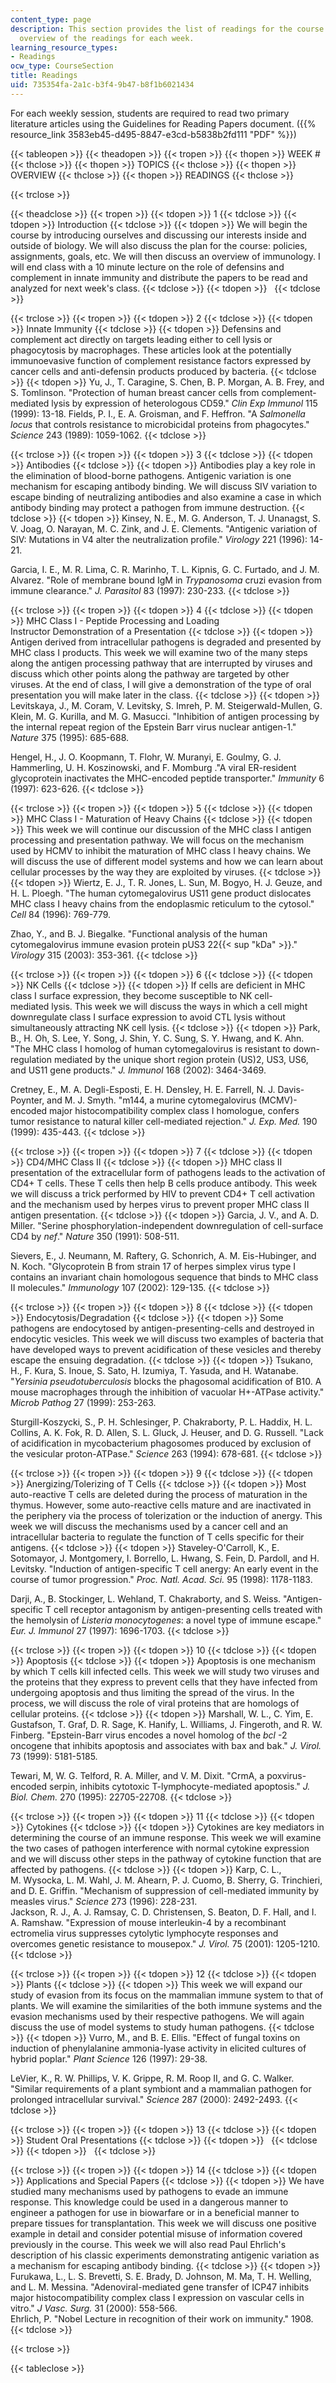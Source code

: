 ```yaml
---
content_type: page
description: This section provides the list of readings for the course with a brief
  overview of the readings for each week.
learning_resource_types:
- Readings
ocw_type: CourseSection
title: Readings
uid: 735354fa-2a1c-b3f4-9b47-b8f1b6021434
---
```


For each weekly session, students are required to read two primary literature articles using the Guidelines for Reading Papers document. ({{% resource_link 3583eb45-d495-8847-e3cd-b5838b2fd111 "PDF" %}})

{{< tableopen >}}
{{< theadopen >}}
{{< tropen >}}
{{< thopen >}}
WEEK #
{{< thclose >}}
{{< thopen >}}
TOPICS
{{< thclose >}}
{{< thopen >}}
OVERVIEW
{{< thclose >}}
{{< thopen >}}
READINGS
{{< thclose >}}

{{< trclose >}}

{{< theadclose >}}
{{< tropen >}}
{{< tdopen >}}
1
{{< tdclose >}}
{{< tdopen >}}
Introduction
{{< tdclose >}}
{{< tdopen >}}
We will begin the course by introducing ourselves and discussing our interests inside and outside of biology. We will also discuss the plan for the course: policies, assignments, goals, etc. We will then discuss an overview of immunology. I will end class with a 10 minute lecture on the role of defensins and complement in innate immunity and distribute the papers to be read and analyzed for next week's class.
{{< tdclose >}}
{{< tdopen >}}
 
{{< tdclose >}}

{{< trclose >}}
{{< tropen >}}
{{< tdopen >}}
2
{{< tdclose >}}
{{< tdopen >}}
Innate Immunity
{{< tdclose >}}
{{< tdopen >}}
Defensins and complement act directly on targets leading either to cell lysis or phagocytosis by macrophages. These articles look at the potentially immunoevasive function of complement resistance factors expressed by cancer cells and anti-defensin products produced by bacteria.
{{< tdclose >}}
{{< tdopen >}}
Yu, J., T. Caragine, S. Chen, B. P. Morgan, A. B. Frey, and S. Tomlinson. "Protection of human breast cancer cells from complement-mediated lysis by expression of heterologous CD59." _Clin Exp Immunol_ 115 (1999): 13-18. Fields, P. I., E. A. Groisman, and F. Heffron. "A _Salmonella locus_ that controls resistance to microbicidal proteins from phagocytes." _Science_ 243 (1989): 1059-1062.
{{< tdclose >}}

{{< trclose >}}
{{< tropen >}}
{{< tdopen >}}
3
{{< tdclose >}}
{{< tdopen >}}
Antibodies
{{< tdclose >}}
{{< tdopen >}}
Antibodies play a key role in the elimination of blood-borne pathogens. Antigenic variation is one mechanism for escaping antibody binding. We will discuss SIV variation to escape binding of neutralizing antibodies and also examine a case in which antibody binding may protect a pathogen from immune destruction.
{{< tdclose >}}
{{< tdopen >}}
Kinsey, N. E., M. G. Anderson, T. J. Unanagst, S. V. Joag, O. Narayan, M. C. Zink, and J. E. Clements. "Antigenic variation of SIV: Mutations in V4 alter the neutralization profile." _Virology_ 221 (1996): 14-21.  
  
Garcia, I. E., M. R. Lima, C. R. Marinho, T. L. Kipnis, G. C. Furtado, and J. M. Alvarez. "Role of membrane bound IgM in _Trypanosoma_ cruzi evasion from immune clearance." _J. Parasitol_ 83 (1997): 230-233.
{{< tdclose >}}

{{< trclose >}}
{{< tropen >}}
{{< tdopen >}}
4
{{< tdclose >}}
{{< tdopen >}}
MHC Class I - Peptide Processing and Loading  
Instructor Demonstration of a Presentation
{{< tdclose >}}
{{< tdopen >}}
Antigen derived from intracellular pathogens is degraded and presented by MHC class I products. This week we will examine two of the many steps along the antigen processing pathway that are interrupted by viruses and discuss which other points along the pathway are targeted by other viruses. At the end of class, I will give a demonstration of the type of oral presentation you will make later in the class.
{{< tdclose >}}
{{< tdopen >}}
Levitskaya, J., M. Coram, V. Levitsky, S. Imreh, P. M. Steigerwald-Mullen, G. Klein, M. G. Kurilla, and M. G. Masucci. "Inhibition of antigen processing by the internal repeat region of the Epstein Barr virus nuclear antigen-1." _Nature_ 375 (1995): 685-688.  
  
Hengel, H., J. O. Koopmann, T. Flohr, W. Muranyi, E. Goulmy, G. J. Hammerling, U. H. Koszinowski, and F. Momburg ."A viral ER-resident glycoprotein inactivates the MHC-encoded peptide transporter." _Immunity_ 6 (1997): 623-626.
{{< tdclose >}}

{{< trclose >}}
{{< tropen >}}
{{< tdopen >}}
5
{{< tdclose >}}
{{< tdopen >}}
MHC Class I - Maturation of Heavy Chains
{{< tdclose >}}
{{< tdopen >}}
This week we will continue our discussion of the MHC class I antigen processing and presentation pathway. We will focus on the mechanism used by HCMV to inhibit the maturation of MHC class I heavy chains. We will discuss the use of different model systems and how we can learn about cellular processes by the way they are exploited by viruses.
{{< tdclose >}}
{{< tdopen >}}
Wiertz, E. J., T. R. Jones, L. Sun, M. Bogyo, H. J. Geuze, and H. L. Ploegh. "The human cytomegalovirus US11 gene product dislocates MHC class I heavy chains from the endoplasmic reticulum to the cytosol." _Cell_ 84 (1996): 769-779.  
  
Zhao, Y., and B. J. Biegalke. "Functional analysis of the human cytomegalovirus immune evasion protein pUS3 22{{< sup "kDa" >}}." _Virology_ 315 (2003): 353-361.
{{< tdclose >}}

{{< trclose >}}
{{< tropen >}}
{{< tdopen >}}
6
{{< tdclose >}}
{{< tdopen >}}
NK Cells
{{< tdclose >}}
{{< tdopen >}}
If cells are deficient in MHC class I surface expression, they become susceptible to NK cell-mediated lysis. This week we will discuss the ways in which a cell might downregulate class I surface expression to avoid CTL lysis without simultaneously attracting NK cell lysis.
{{< tdclose >}}
{{< tdopen >}}
Park, B., H. Oh, S. Lee, Y. Song, J. Shin, Y. C. Sung, S. Y. Hwang, and K. Ahn. "The MHC class I homolog of human cytomegalovirus is resistant to down-regulation mediated by the unique short region protein (US)2, US3, US6, and US11 gene products." _J. Immunol_ 168 (2002): 3464-3469.  
  
Cretney, E., M. A. Degli-Esposti, E. H. Densley, H. E. Farrell, N. J. Davis-Poynter, and M. J. Smyth. "m144, a murine cytomegalovirus (MCMV)-encoded major histocompatibility complex class I homologue, confers tumor resistance to natural killer cell-mediated rejection." _J. Exp. Med._ 190 (1999): 435-443.
{{< tdclose >}}

{{< trclose >}}
{{< tropen >}}
{{< tdopen >}}
7
{{< tdclose >}}
{{< tdopen >}}
CD4/MHC Class II
{{< tdclose >}}
{{< tdopen >}}
MHC class II presentation of the extracellular form of pathogens leads to the activation of CD4+ T cells. These T cells then help B cells produce antibody. This week we will discuss a trick performed by HIV to prevent CD4+ T cell activation and the mechanism used by herpes virus to prevent proper MHC class II antigen presentation.
{{< tdclose >}}
{{< tdopen >}}
Garcia, J. V., and A. D. Miller. "Serine phosphorylation-independent downregulation of cell-surface CD4 by _nef_." _Nature_ 350 (1991): 508-511.  
  
Sievers, E., J. Neumann, M. Raftery, G. Schonrich, A. M. Eis-Hubinger, and N. Koch. "Glycoprotein B from strain 17 of herpes simplex virus type I contains an invariant chain homologous sequence that binds to MHC class II molecules." _Immunology_ 107 (2002): 129-135.
{{< tdclose >}}

{{< trclose >}}
{{< tropen >}}
{{< tdopen >}}
8
{{< tdclose >}}
{{< tdopen >}}
Endocytosis/Degradation
{{< tdclose >}}
{{< tdopen >}}
Some pathogens are endocytosed by antigen-presenting-cells and destroyed in endocytic vesicles. This week we will discuss two examples of bacteria that have developed ways to prevent acidification of these vesicles and thereby escape the ensuing degradation.
{{< tdclose >}}
{{< tdopen >}}
Tsukano, H., F. Kura, S. Inoue, S. Sato, H. Izumiya, T. Yasuda, and H. Watanabe. "_Yersinia pseudotuberculosis_ blocks the phagosomal acidification of B10. A mouse macrophages through the inhibition of vacuolar H+-ATPase activity." _Microb Pathog_ 27 (1999): 253-263.  
  
Sturgill-Koszycki, S., P. H. Schlesinger, P. Chakraborty, P. L. Haddix, H. L. Collins, A. K. Fok, R. D. Allen, S. L. Gluck, J. Heuser, and D. G. Russell. "Lack of acidification in mycobacterium phagosomes produced by exclusion of the vesicular proton-ATPase." _Science_ 263 (1994): 678-681.
{{< tdclose >}}

{{< trclose >}}
{{< tropen >}}
{{< tdopen >}}
9
{{< tdclose >}}
{{< tdopen >}}
Anergizing/Tolerizing of T Cells
{{< tdclose >}}
{{< tdopen >}}
Most auto-reactive T cells are deleted during the process of maturation in the thymus. However, some auto-reactive cells mature and are inactivated in the periphery via the process of tolerization or the induction of anergy. This week we will discuss the mechanisms used by a cancer cell and an intracellular bacteria to regulate the function of T cells specific for their antigens.
{{< tdclose >}}
{{< tdopen >}}
Staveley-O'Carroll, K., E. Sotomayor, J. Montgomery, I. Borrello, L. Hwang, S. Fein, D. Pardoll, and H. Levitsky. "Induction of antigen-specific T cell anergy: An early event in the course of tumor progression." _Proc. Natl. Acad. Sci._ 95 (1998): 1178-1183.  
  
Darji, A., B. Stockinger, L. Wehland, T. Chakraborty, and S. Weiss. "Antigen-specific T cell receptor antagonism by antigen-presenting cells treated with the hemolysin of _Listeria monocytogenes_: a novel type of immune escape." _Eur. J. Immunol_ 27 (1997): 1696-1703.
{{< tdclose >}}

{{< trclose >}}
{{< tropen >}}
{{< tdopen >}}
10
{{< tdclose >}}
{{< tdopen >}}
Apoptosis
{{< tdclose >}}
{{< tdopen >}}
Apoptosis is one mechanism by which T cells kill infected cells. This week we will study two viruses and the proteins that they express to prevent cells that they have infected from undergoing apoptosis and thus limiting the spread of the virus. In the process, we will discuss the role of viral proteins that are homologs of cellular proteins.
{{< tdclose >}}
{{< tdopen >}}
Marshall, W. L., C. Yim, E. Gustafson, T. Graf, D. R. Sage, K. Hanify, L. Williams, J. Fingeroth, and R. W. Finberg. "Epstein-Barr virus encodes a novel homolog of the _bcl_ -2 oncogene that inhibits apoptosis and associates with bax and bak." _J. Virol._ 73 (1999): 5181-5185.  
  
Tewari, M, W. G. Telford, R. A. Miller, and V. M. Dixit. "CrmA, a poxvirus-encoded serpin, inhibits cytotoxic T-lymphocyte-mediated apoptosis." _J. Biol. Chem._ 270 (1995): 22705-22708.
{{< tdclose >}}

{{< trclose >}}
{{< tropen >}}
{{< tdopen >}}
11
{{< tdclose >}}
{{< tdopen >}}
Cytokines
{{< tdclose >}}
{{< tdopen >}}
Cytokines are key mediators in determining the course of an immune response. This week we will examine the two cases of pathogen interference with normal cytokine expression and we will discuss other steps in the pathway of cytokine function that are affected by pathogens.
{{< tdclose >}}
{{< tdopen >}}
Karp, C. L., M. Wysocka, L. M. Wahl, J. M. Ahearn, P. J. Cuomo, B. Sherry, G. Trinchieri, and D. E. Griffin. "Mechanism of suppression of cell-mediated immunity by measles virus." _Science_ 273 (1996): 228-231.  
Jackson, R. J., A. J. Ramsay, C. D. Christensen, S. Beaton, D. F. Hall, and I. A. Ramshaw. "Expression of mouse interleukin-4 by a recombinant ectromelia virus suppresses cytolytic lymphocyte responses and overcomes genetic resistance to mousepox." _J. Virol._ 75 (2001): 1205-1210.
{{< tdclose >}}

{{< trclose >}}
{{< tropen >}}
{{< tdopen >}}
12
{{< tdclose >}}
{{< tdopen >}}
Plants
{{< tdclose >}}
{{< tdopen >}}
This week we will expand our study of evasion from its focus on the mammalian immune system to that of plants. We will examine the similarities of the both immune systems and the evasion mechanisms used by their respective pathogens. We will again discuss the use of model systems to study human pathogens.
{{< tdclose >}}
{{< tdopen >}}
Vurro, M., and B. E. Ellis. "Effect of fungal toxins on induction of phenylalanine ammonia-lyase activity in elicited cultures of hybrid poplar." _Plant Science_ 126 (1997): 29-38.  
  
LeVier, K., R. W. Phillips, V. K. Grippe, R. M. Roop II, and G. C. Walker. "Similar requirements of a plant symbiont and a mammalian pathogen for prolonged intracellular survival." _Science_ 287 (2000): 2492-2493.
{{< tdclose >}}

{{< trclose >}}
{{< tropen >}}
{{< tdopen >}}
13
{{< tdclose >}}
{{< tdopen >}}
Student Oral Presentations
{{< tdclose >}}
{{< tdopen >}}
 
{{< tdclose >}}
{{< tdopen >}}
 
{{< tdclose >}}

{{< trclose >}}
{{< tropen >}}
{{< tdopen >}}
14
{{< tdclose >}}
{{< tdopen >}}
Applications and Special Papers
{{< tdclose >}}
{{< tdopen >}}
We have studied many mechanisms used by pathogens to evade an immune response. This knowledge could be used in a dangerous manner to engineer a pathogen for use in biowarfare or in a beneficial manner to prepare tissues for transplantation. This week we will discuss one positive example in detail and consider potential misuse of information covered previously in the course. This week we will also read Paul Ehrlich's description of his classic experiments demonstrating antigenic variation as a mechanism for escaping antibody binding.
{{< tdclose >}}
{{< tdopen >}}
Furukawa, L., L. S. Brevetti, S. E. Brady, D. Johnson, M. Ma, T. H. Welling, and L. M. Messina. "Adenoviral-mediated gene transfer of ICP47 inhibits major histocompatibility complex class I expression on vascular cells in vitro." _J Vasc. Surg._ 31 (2000): 558-566.  
Ehrlich, P. "Nobel Lecture in recognition of their work on immunity." 1908.
{{< tdclose >}}

{{< trclose >}}

{{< tableclose >}}